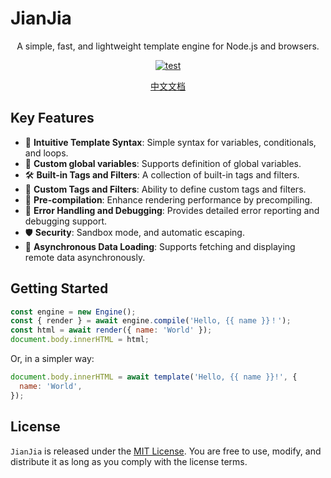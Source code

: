 # JianJia

<p align="center">A simple, fast, and lightweight template engine for Node.js and browsers.</p>

<p align="center">
<a href="https://github.com/vvenv/jianjia/actions/workflows/test.yml"><img src="https://github.com/vvenv/jianjia/actions/workflows/test.yml/badge.svg" alt="test"></a>
</p>

<p align="center">
  <a href="./README-zh-CN.md">中文文档</a>
</p>

## Key Features

- 📝 **Intuitive Template Syntax**: Simple syntax for variables, conditionals, and loops.
- 🔗 **Custom global variables**: Supports definition of global variables.
- 🛠️ **Built-in Tags and Filters**: A collection of built-in tags and filters.
- 🎨 **Custom Tags and Filters**: Ability to define custom tags and filters.
- 🚀 **Pre-compilation**: Enhance rendering performance by precompiling.
- 🐛 **Error Handling and Debugging**: Provides detailed error reporting and debugging support.
- 🛡️ **Security**: Sandbox mode, and automatic escaping.
- 🛫 **Asynchronous Data Loading**: Supports fetching and displaying remote data asynchronously.

## Getting Started

```javascript
const engine = new Engine();
const { render } = await engine.compile('Hello, {{ name }}！');
const html = await render({ name: 'World' });
document.body.innerHTML = html;
```

Or, in a simpler way:

```javascript
document.body.innerHTML = await template('Hello, {{ name }}!', {
  name: 'World',
});
```

## License

`JianJia` is released under the [MIT License](https://opensource.org/licenses/MIT). You are free to use, modify, and distribute it as long as you comply with the license terms.
